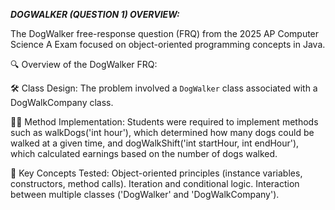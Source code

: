 ***DOGWALKER (QUESTION 1) OVERVIEW:***

The DogWalker free-response question (FRQ) from the 2025 AP Computer Science A Exam focused on object-oriented programming concepts in Java.

🔍 Overview of the DogWalker FRQ:

🛠 Class Design: The problem involved a <code>DogWalker</code> class associated with a DogWalkCompany class.

🚶‍♂️ Method Implementation: Students were required to implement methods such as walkDogs('int hour'), which determined how many dogs could be walked at a given time, and dogWalkShift('int startHour, int endHour'), which calculated earnings based on the number of dogs walked.

📌 Key Concepts Tested:
Object-oriented principles (instance variables, constructors, method calls).
Iteration and conditional logic.
Interaction between multiple classes ('DogWalker' and 'DogWalkCompany').
